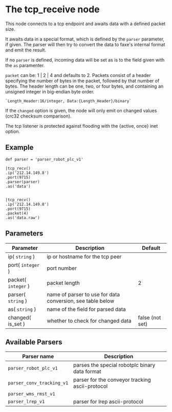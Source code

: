 The tcp_receive node
=====================

This node connects to a tcp endpoint and awaits data with a defined packet size.

It awaits data in a special format, which is defined by the `parser` parameter, if given.
The parser will then try to convert the data to faxe's internal format and emit the result.

If no `parser` is defined, incoming data will be set as is to the field given with the `as` paramenter.

`packet` can be: 1 | 2 | 4 and defaults to 2.
Packets consist of a header specifying the number of bytes in the packet,
followed by that number of bytes. The header length can be one, two, or four bytes,
and containing an unsigned integer in big-endian byte order.

    `Length_Header:16/integer, Data:{Length_Header}/binary`
    
If the `changed` option is given, the node will only emit on changed values (crc32 checksum comparison).

The tcp listener is protected against flooding with the {active, once} inet option.

Example
-------

```dfs  
def parser = 'parser_robot_plc_v1'

|tcp_recv()
.ip('212.14.149.8')
.port(9715)
.parser(parser)
.as('data')
```     

```dfs  
 
|tcp_recv()
.ip('212.14.149.8')
.port(9715) 
.packet(4)
.as('data.raw')
```     


Parameters
----------

Parameter     | Description | Default 
--------------|-------------|--------- 
ip( `string` )| ip or hostname for the tcp peer | 
port( `integer` )| port number |
packet( `integer` )| packet length | 2
parser( `string` )| name of parser to use for data conversion, see table below|
as( `string` ) | name of the field for parsed data|
changed( is_set )| whether to check for changed data| false (not set) 

Available Parsers
-----------------

Parser name            | Description
-----------------------|-------------------------------------------------
`parser_robot_plc_v1`  | parses the special robotplc binary data format
`parser_conv_tracking_v1`|parser for the conveyor tracking ascii-protocol
`parser_wms_rmst_v1`| 
`parser_lrep_v1`|parser for lrep ascii-protocol